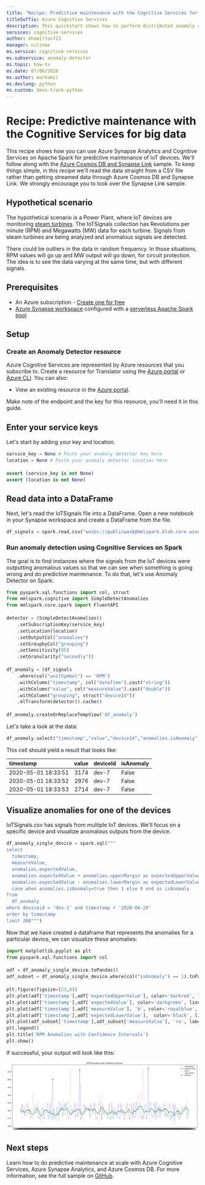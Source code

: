 ```yaml
---
title: "Recipe: Predictive maintenance with the Cognitive Services for big data"
titleSuffix: Azure Cognitive Services
description: This quickstart shows how to perform distributed anomaly detection with the Cognitive Services for big data
services: cognitive-services
author: mhamilton723
manager: nitinme
ms.service: cognitive-services
ms.subservice: anomaly-detector
ms.topic: how-to
ms.date: 07/06/2020
ms.author: marhamil
ms.devlang: python
ms.custom: devx-track-python
---
```


# Recipe: Predictive maintenance with the Cognitive Services for big data

This recipe shows how you can use Azure Synapse Analytics and Cognitive Services on Apache Spark for predictive maintenance of IoT devices. We'll follow along with the [Azure Cosmos DB and Synapse Link](https://github.com/Azure-Samples/cosmosdb-synapse-link-samples) sample. To keep things simple, in this recipe we'll read the data straight from a CSV file rather than getting streamed data through Azure Cosmos DB and Synapse Link. We strongly encourage you to look over the Synapse Link sample.

## Hypothetical scenario

The hypothetical scenario is a Power Plant, where IoT devices are monitoring [steam turbines](https://en.wikipedia.org/wiki/Steam_turbine). The IoTSignals collection has Revolutions per minute (RPM) and Megawatts (MW) data for each turbine. Signals from steam turbines are being analyzed and anomalous signals are detected.

There could be outliers in the data in random frequency. In those situations, RPM values will go up and MW output will go down, for circuit protection. The idea is to see the data varying at the same time, but with different signals.

## Prerequisites

* An Azure subscription - [Create one for free](https://azure.microsoft.com/free/cognitive-services)
* [Azure Synapse workspace](../../../synapse-analytics/quickstart-create-workspace.md) configured with a [serverless Apache Spark pool](../../../synapse-analytics/quickstart-create-apache-spark-pool-portal.md)

## Setup

### Create an Anomaly Detector resource

Azure Cognitive Services are represented by Azure resources that you subscribe to. Create a resource for Translator using the [Azure portal](../../cognitive-services-apis-create-account.md) or [Azure CLI](../../cognitive-services-apis-create-account-cli.md). You can also:

- View an existing resource in the  [Azure portal](https://portal.azure.com/).

Make note of the endpoint and the key for this resource, you'll need it in this guide.

## Enter your service keys

Let's start by adding your key and location.

```python
service_key = None # Paste your anomaly detector key here
location = None # Paste your anomaly detector location here

assert (service_key is not None)
assert (location is not None)
```

## Read data into a DataFrame

Next, let's read the IoTSignals file into a DataFrame. Open a new notebook in your Synapse workspace and create a DataFrame from the file.

```python
df_signals = spark.read.csv("wasbs://publicwasb@mmlspark.blob.core.windows.net/iot/IoTSignals.csv", header=True, inferSchema=True)
```

### Run anomaly detection using Cognitive Services on Spark

The goal is to find instances where the signals from the IoT devices were outputting anomalous values so that we can see when something is going wrong and do predictive maintenance. To do that, let's use Anomaly Detector on Spark:

```python
from pyspark.sql.functions import col, struct
from mmlspark.cognitive import SimpleDetectAnomalies
from mmlspark.core.spark import FluentAPI

detector = (SimpleDetectAnomalies()
    .setSubscriptionKey(service_key)
    .setLocation(location)
    .setOutputCol("anomalies")
    .setGroupbyCol("grouping")
    .setSensitivity(95)
    .setGranularity("secondly"))

df_anomaly = (df_signals
    .where(col("unitSymbol") == 'RPM')
    .withColumn("timestamp", col("dateTime").cast("string"))
    .withColumn("value", col("measureValue").cast("double"))
    .withColumn("grouping", struct("deviceId"))
    .mlTransform(detector)).cache()

df_anomaly.createOrReplaceTempView('df_anomaly')
```

Let's take a look at the data:

```python
df_anomaly.select("timestamp","value","deviceId","anomalies.isAnomaly").show(3)
```

This cell should yield a result that looks like:

| timestamp           |   value | deviceId   | isAnomaly   |
|:--------------------|--------:|:-----------|:------------|
| 2020-05-01 18:33:51 |    3174 | dev-7      | False       |
| 2020-05-01 18:33:52 |    2976 | dev-7      | False       |
| 2020-05-01 18:33:53 |    2714 | dev-7      | False       |


 ## Visualize anomalies for one of the devices

IoTSignals.csv has signals from multiple IoT devices. We'll focus on a specific device and visualize anomalous outputs from the device.

```python
df_anomaly_single_device = spark.sql("""
select
  timestamp,
  measureValue,
  anomalies.expectedValue,
  anomalies.expectedValue + anomalies.upperMargin as expectedUpperValue,
  anomalies.expectedValue - anomalies.lowerMargin as expectedLowerValue,
  case when anomalies.isAnomaly=true then 1 else 0 end as isAnomaly
from
  df_anomaly
where deviceid = 'dev-1' and timestamp < '2020-04-29'
order by timestamp
limit 200""")
```

Now that we have created a dataframe that represents the anomalies for a particular device, we can visualize these anomalies:

```python
import matplotlib.pyplot as plt
from pyspark.sql.functions import col

adf = df_anomaly_single_device.toPandas()
adf_subset = df_anomaly_single_device.where(col("isAnomaly") == 1).toPandas()

plt.figure(figsize=(23,8))
plt.plot(adf['timestamp'],adf['expectedUpperValue'], color='darkred', linestyle='solid', linewidth=0.25, label='UpperMargin')
plt.plot(adf['timestamp'],adf['expectedValue'], color='darkgreen', linestyle='solid', linewidth=2, label='Expected Value')
plt.plot(adf['timestamp'],adf['measureValue'], 'b', color='royalblue', linestyle='dotted', linewidth=2, label='Actual')
plt.plot(adf['timestamp'],adf['expectedLowerValue'],  color='black', linestyle='solid', linewidth=0.25, label='Lower Margin')
plt.plot(adf_subset['timestamp'],adf_subset['measureValue'], 'ro', label = 'Anomaly')
plt.legend()
plt.title('RPM Anomalies with Confidence Intervals')
plt.show()
```

If successful, your output will look like this:

![Anomaly Detector Plot](../media/anomaly-output.png)

## Next steps

Learn how to do predictive maintenance at scale with Azure Cognitive Services, Azure Synapse Analytics, and Azure Cosmos DB. For more information, see the full sample on [GitHub](https://github.com/Azure-Samples/cosmosdb-synapse-link-samples).
